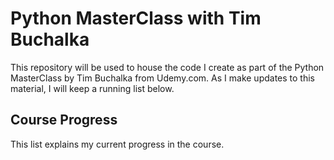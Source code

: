 # Python MasterClass with Tim Buchalka
This repository will be used to house the code I create as part of the Python MasterClass by Tim Buchalka from Udemy.com. As I make updates to this material, I will keep a running list below. 

## Course Progress
This list explains my current progress in the course. 
